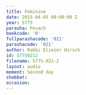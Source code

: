 ```yaml
---
title: Feminine
date: 2015-04-05 00:00:00 Z
year: 5775
parasha: Pesach
bookcode: '0'
fullparashacode: '021'
parashacode: '021'
author: Rabbi Eliezer Hirsch
id: 57750212
filename: 5775-021-2
layout: audio
moment: Second day
shabbat: 
occasion: 
---
```


